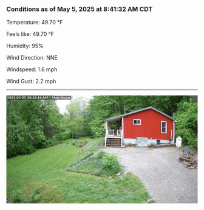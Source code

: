 ### Conditions as of May 5, 2025 at 8:41:32 AM CDT 

Temperature: 49.70 &deg;F

Feels like: 49.70 &deg;F

Humidity: 95%

Wind Direction: NNE

Windspeed: 1.6 mph

Wind Gust: 2.2 mph

---

<img src="./images/latest.jpeg"/>

